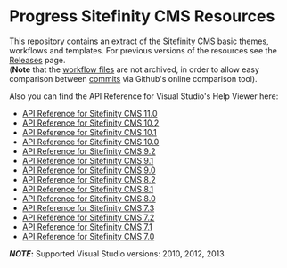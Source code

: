 Progress Sitefinity CMS Resources
===================

This repository contains an extract of the Sitefinity CMS basic themes, workflows and templates. For previous versions of the resources see the [Releases](https://github.com/Sitefinity-SDK/SitefinityResources/releases "SitefinityResources releases") page.   
(**Note** that the [workflow files](https://github.com/Sitefinity-SDK/SitefinityResources/tree/master/Workflows) are not archived, in order to allow easy comparison between [commits](https://github.com/Sitefinity-SDK/SitefinityResources/commits/master) via Github's online comparison tool).

Also you can find the API Reference for Visual Studio's Help Viewer here:

- [API Reference for Sitefinity CMS 11.0](https://sitefinitystore.blob.core.windows.net/files/Sitefinity_CMS_API_Reference_11.0.6700.0.zip)
- [API Reference for Sitefinity CMS 10.2](https://sitefinitystore.blob.core.windows.net/files/Sitefinity_CMS_API_Reference_10.2.6600.0.zip)
- [API Reference for Sitefinity CMS 10.1](https://sitefinitystore.blob.core.windows.net/files/Sitefinity_CMS_API_Reference_10.1.6500.0.zip)
- [API Reference for Sitefinity CMS 10.0](https://sitefinitystore.blob.core.windows.net/files/Sitefinity_CMS_API_Reference_10.0.6400.0.zip)
- [API Reference for Sitefinity CMS 9.2](https://sitefinitystore.blob.core.windows.net/files/Sitefinity_CMS_API_Reference_9.2.6200.0.zip)
- [API Reference for Sitefinity CMS 9.1](https://sitefinitystore.blob.core.windows.net/files/Sitefinity_CMS_API_Reference_9.1.6100.0.zip)
- [API Reference for Sitefinity CMS 9.0](https://sitefinitystore.blob.core.windows.net/files/Sitefinity_Api_Reference_9.0.6000.0.zip)
- [API Reference for Sitefinity CMS 8.2](https://sitefinitystore.blob.core.windows.net/files/Sitefinity_Api_Reference_8.2.5900.0.zip)
- [API Reference for Sitefinity CMS 8.1](https://sitefinitystore.blob.core.windows.net/files/Sitefinity_Api_Reference_8.1.5800.0.zip)
- [API Reference for Sitefinity CMS 8.0](https://sitefinitystore.blob.core.windows.net/files/Sitefinity_API_Reference_8.0.5700.0.zip)
- [API Reference for Sitefinity CMS 7.3](https://sitefinitystore.blob.core.windows.net/files/Sitefinity_API_Reference_7.3.5600.0.zip)
- [API Reference for Sitefinity CMS 7.2](https://sitefinitystore.blob.core.windows.net/files/Sitefinity_API_Reference_7.2.5300.0.zip)
- [API Reference for Sitefinity CMS 7.1](https://sitefinitystore.blob.core.windows.net/files/Sitefinity_API_Reference_7.1.5200.0.zip)
- [API Reference for Sitefinity CMS 7.0](https://sitefinitystore.blob.core.windows.net/files/Sitefinity_API_Reference_7.0.5100.0.zip)


***NOTE*:** Supported Visual Studio versions: 2010, 2012, 2013
